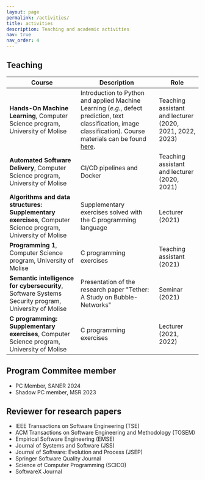 ```yaml
---
layout: page
permalink: /activities/
title: activities
description: Teaching and academic activities
nav: true
nav_order: 4
---
```


## Teaching

<table class="table table-striped table-sm">
  <thead>
    <tr>
      <th scope="col">Course</th>
      <th scope="col">Description</th>
      <th scope="col">Role</th>
    </tr>
  </thead>
  <tbody>
    <tr>
      <td><b>Hands-On Machine Learning</b>, Computer Science program, University of Molise</td>
      <td>Introduction to Python and applied Machine Learning (<i>e.g.</i>, defect prediction, text classification, image classification). Course materials can be found <a href="https://github.com/grosa1/hands-on-ml-tutorials" target="_blank">here</a>.</td>
      <td>Teaching assistant and lecturer (2020, 2021, 2022, 2023)</td>
    </tr>
    <tr>
      <td><b>Automated Software Delivery</b>, Computer Science program, University of Molise</td>
      <td>CI/CD pipelines and Docker</td>
      <td>Teaching assistant and lecturer (2020, 2021)</td>
    </tr>
    <tr>
      <td><b>Algorithms and data structures: Supplementary exercises</b>, Computer Science program, University of Molise</td>
      <td>Supplementary exercises solved with the C programming language</td>
      <td>Lecturer (2021)</td>
    </tr>
    <tr>
      <td><b>Programming 1</b>, Computer Science program, University of Molise</td>
      <td>C programming exercises</td>
      <td>Teaching assistant (2021)</td>
    </tr>
    <tr>
      <td><b>Semantic intelligence for cybersecurity</b>, Software Systems Security program, University of Molise</td>
      <td>Presentation of the research paper "Tether: A Study on Bubble-Networks"</td>
      <td>Seminar (2021)</td>
    </tr>
    <tr>
      <td><b>C programming: Supplementary exercises</b>, Computer Science program, University of Molise</td>
      <td>C programming exercises</td>
      <td>Lecturer (2021, 2022)</td>
    </tr>
  </tbody>
</table>


## Program Commitee member

* PC Member, SANER 2024
* Shadow PC member, MSR 2023


## Reviewer for research papers

* IEEE Transactions on Software Engineering (TSE)
* ACM Transactions on Software Engineering and Methodology (TOSEM)
* Empirical Software Engineering (EMSE)
* Journal of Systems and Software (JSS)
* Journal of Software: Evolution and Process (JSEP)
* Springer Software Quality Journal
* Science of Computer Programming (SCICO)
* SoftwareX Journal

